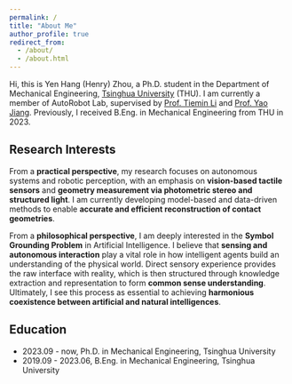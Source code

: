 ```yaml
---
permalink: /
title: "About Me"
author_profile: true
redirect_from: 
  - /about/
  - /about.html
---
```


Hi, this is Yen Hang (Henry) Zhou, a Ph.D. student in the Department of Mechanical Engineering, [Tsinghua University](https://www.tsinghua.edu.cn/en/) (THU). I am currently a member of AutoRobot Lab, supervised by [Prof. Tiemin Li](https://me.tsinghua.edu.cn/en/info/1272/1973.htm) and [Prof. Yao Jiang](https://me.tsinghua.edu.cn/en/info/1272/2102.htm). Previously, I received B.Eng. in Mechanical Engineering from THU in 2023. 

Research Interests
------
From a **practical perspective**, my research focuses on autonomous systems and robotic perception, with an emphasis on **vision-based tactile sensors** and **geometry measurement via photometric stereo and structured light**. I am currently developing model-based and data-driven methods to enable **accurate and efficient reconstruction of contact geometries**.

From a **philosophical perspective**, I am deeply interested in the **Symbol Grounding Problem** in Artificial Intelligence. I believe that **sensing and autonomous interaction** play a vital role in how intelligent agents build an understanding of the physical world. Direct sensory experience provides the raw interface with reality, which is then structured through knowledge extraction and representation to form **common sense understanding**. Ultimately, I see this process as essential to achieving **harmonious coexistence between artificial and natural intelligences**.

Education
------
- 2023.09 - now, Ph.D. in Mechanical Engineering, Tsinghua University
- 2019.09 - 2023.06, B.Eng. in Mechanical Engineering, Tsinghua University
